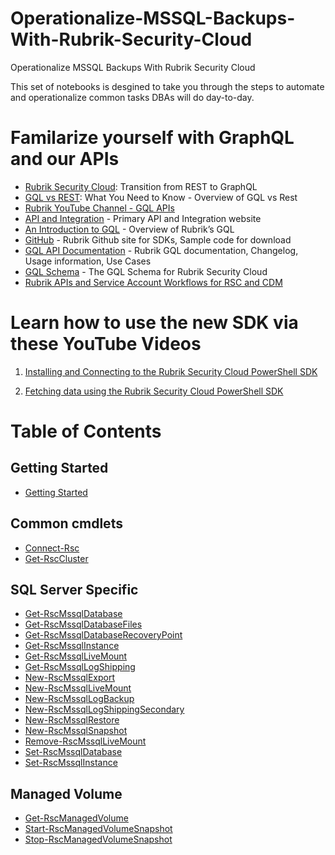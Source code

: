 # Operationalize-MSSQL-Backups-With-Rubrik-Security-Cloud
Operationalize MSSQL Backups With Rubrik Security Cloud

This set of notebooks is desgined to take you through the steps to automate and operationalize common tasks DBAs will do day-to-day. 

# Familarize yourself with GraphQL and our APIs
- [Rubrik Security Cloud](https://www.rubrik.com/blog/technology/23/1/rubrik-security-cloud-transition-from-rest-to-graphql-api): Transition from REST to GraphQL
- [GQL vs REST](https://www.rubrik.com/blog/technology/19/11/graphql-vs-rest-apis#:~:text=The%20Core%20Difference%20Between%20REST,a%20single%20endpoint%20using%20HTTP.): What You Need to Know - Overview of GQL vs Rest
- [Rubrik YouTube Channel - GQL APIs](https://www.youtube.com/watch?v=hxzA5-FrMzY&list=PLHHKVC-uQ3XjL_LnGEBtgdbaqzReUuIqt)
- [API and Integration](https://www.rubrik.com/resources/api-integration) - Primary API and Integration website
- [An Introduction to GQL](https://www.rubrik.com/content/dam/rubrik/en/resources/white-paper/an-introduction-to-graphql-and-rubrik.pdf) - Overview of Rubrik’s GQL
- [GitHub](https://github.com/rubrikinc) - Rubrik Github site for SDKs, Sample code for download
- [GQL API Documentation](https://rubrikinc.github.io/rubrik-api-documentation/) - Rubrik GQL documentation, Changelog, Usage information, Use Cases
- [GQL Schema](https://rubrikinc.github.io/rubrik-api-documentation/reference/) - The GQL Schema for Rubrik Security Cloud
- [Rubrik APIs and Service Account Workflows for RSC and CDM](https://support.rubrik.com/servlet/servlet.FileDownload?file=00P8Y00001idNWKUA2)


# Learn how to use the new SDK via these YouTube Videos
1. [Installing and Connecting to the Rubrik Security Cloud PowerShell SDK](https://youtu.be/NXmNDgaviSY?si=xr2ziKBzlxgyfS1W)

1. [Fetching data using the Rubrik Security Cloud PowerShell SDK](https://youtu.be/EDnpQpll4N8?si=kcSNt73xXB686gNs)

# Table of Contents
## Getting Started
- [Getting Started](./content/GettingStarted.ipynb)
## Common cmdlets
- [Connect-Rsc](./content/Connect-Rsc.ipynb)
- [Get-RscCluster](./content/Get-RscCluster.ipynb)
## SQL Server Specific
- [Get-RscMssqlDatabase](./content/Get-RscMssqlDatabase.ipynb)
- [Get-RscMssqlDatabaseFiles](./content/Get-RscMssqlDatabaseFiles.ipynb)
- [Get-RscMssqlDatabaseRecoveryPoint](./content/Get-RscMssqlDatabaseRecoveryPoint.ipynb)
- [Get-RscMssqlInstance](./content/Get-RscMssqlInstance.ipynb)
- [Get-RscMssqlLiveMount](./content/Get-RscMssqlLiveMount.ipynb)
- [Get-RscMssqlLogShipping](./content/Get-RscMssqlLogShipping.ipynb)
- [New-RscMssqlExport](./content/New-RscMssqlExport.ipynb)
- [New-RscMssqlLiveMount](./content/New-RscMssqlLiveMount.ipynb)
- [New-RscMssqlLogBackup](./content/New-RscMssqlLogBackup.ipynb)
- [New-RscMssqlLogShippingSecondary](./content/New-RscMssqlLogShippingSecondary.ipynb)
- [New-RscMssqlRestore](./content/New-RscMssqlRestore.ipynb)
- [New-RscMssqlSnapshot](./content/New-RscMssqlSnapshot.ipynb)
- [Remove-RscMssqlLiveMount](./content/Remove-RscMssqlLiveMount.ipynb)
- [Set-RscMssqlDatabase](./content/Set-RscMssqlDatabase.ipynb)
- [Set-RscMssqlInstance](./content/Set-RscMssqlInstance.ipynb)
## Managed Volume
- [Get-RscManagedVolume](./content/Get-RscManagedVolume.ipynb)
- [Start-RscManagedVolumeSnapshot](./content/Start-RscManagedVolumeSnapshot.ipynb)
- [Stop-RscManagedVolumeSnapshot](./content/Stop-RscManagedVolumeSnapshot.ipynb)
